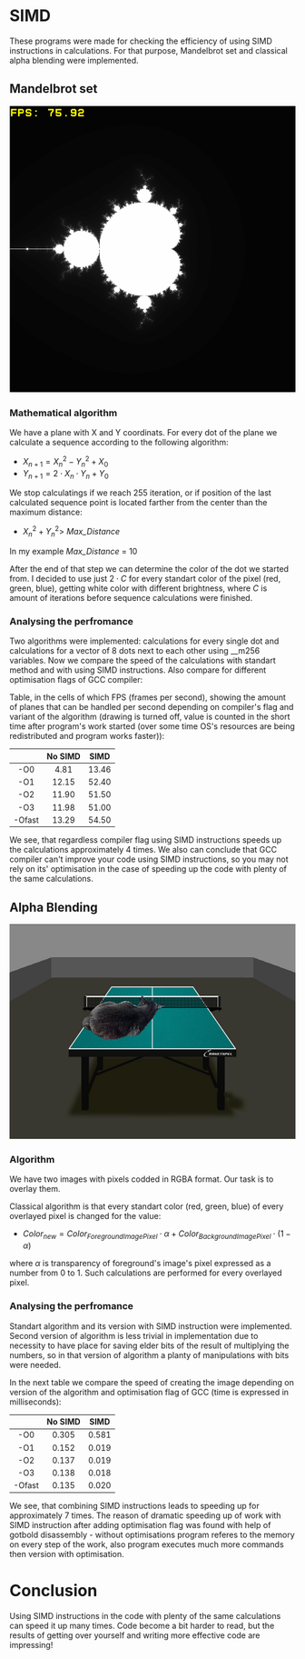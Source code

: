 # SIMD
These programs were made for checking the efficiency of using SIMD instructions in calculations. For that purpose, Mandelbrot set and classical alpha blending were implemented.

## Mandelbrot set

<img src="img/mandelbrot_img.png">

### Mathematical algorithm

We have a plane with X and Y coordinats. For every dot of the plane we calculate a sequence according to the following algorithm:
- $X_{n+1} = X_n^2 - Y_n^2 + X_0$
- $Y_{n+1} = 2 \cdot X_n \cdot Y_n + Y_0$

We stop calculatings if we reach 255 iteration, or if position of the last calculated sequence point is located farther from the center than the maximum distance:
- $X_{n}^2 + Y_{n}^2 >$ *Max_Distance*

In my example *Max_Distance* = 10

After the end of that step we can determine the color of the dot we started from. I decided to use just $2 \cdot C$ for every standart color of the pixel (red, green, blue), getting white color with different brightness, where $C$ is amount of iterations before sequence calculations were finished.

### Analysing the perfromance

Two algorithms were implemented: calculations for every single dot and calculations for a vector of 8 dots next to each other using __m256 variables. Now we compare the speed of the calculations with standart method and with using SIMD instructions. Also compare for different optimisation flags of GCC compiler:

Table, in the cells of which FPS (frames per second), showing the amount of planes that can be handled per second depending on compiler's flag and variant of the algorithm (drawing is turned off, value is counted in the short time after program's work started (over some time OS's resources are being redistributed and program works faster)):

|             |     No SIMD       |       SIMD     |
| :------:    | :---------------: | :------------: | 
|    -O0      |      4.81         |     13.46      |
|    -O1      |      12.15        |     52.40      |
|    -O2      |      11.90        |     51.50      |
|    -O3      |      11.98        |     51.00      |
|   -Ofast    |      13.29        |     54.50      |

We see, that regardless compiler flag using SIMD instructions speeds up the calculations approximately 4 times. We also can conclude that GCC compiler can't improve your code using SIMD instructions, so you may not rely on its' optimisation in the case of speeding up the code with plenty of the same calculations.



## Alpha Blending


<img src="img/result.jpg">

### Algorithm

We have two images with pixels codded in RGBA format. Our task is to overlay them.

Classical algorithm is that every standart color (red, green, blue) of every overlayed pixel is changed for the value:

- $Color_{new} = Color_{ForegroundImagePixel} \cdot \alpha + Color_{BackgroundImagePixel} \cdot (1 - \alpha)$

where $\alpha$ is transparency of foreground's image's pixel expressed as a number from 0 to 1. Such calculations are performed for every overlayed pixel.

### Analysing the perfromance

Standart algorithm and its version with SIMD instruction were implemented. Second version of algorithm is less trivial in implementation due to necessity to have place for saving elder bits of the result of multiplying the numbers, so in that version of algorithm a planty of manipulations with bits were needed.


In the next table we compare the speed of creating the image depending on version of the algorithm and optimisation flag of GCC (time is expressed in milliseconds):

|             |     No SIMD       |       SIMD     |
| :------:    | :---------------: | :------------: | 
|    -O0      |      0.305        |     0.581      |
|    -O1      |      0.152        |     0.019      |
|    -O2      |      0.137        |     0.019      |
|    -O3      |      0.138        |     0.018      |
|   -Ofast    |      0.135        |     0.020      |

We see, that combining SIMD instructions leads to speeding up for approximately 7 times. The reason of dramatic speeding up of work with SIMD instruction after adding optimisation flag was found with help of gotbold disassembly - without optimisations program referes to the memory on every step of the work, also program executes much more commands then version with optimisation.


# Conclusion

Using SIMD instructions in the code with plenty of the same calculations can speed it up many times. Code become a bit harder to read, but the results of getting over yourself and writing more effective code are impressing!
